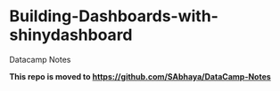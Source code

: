 # Building-Dashboards-with-shinydashboard
Datacamp Notes

**This repo is moved to https://github.com/SAbhaya/DataCamp-Notes**

